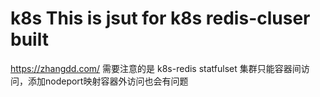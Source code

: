 # k8s  This is jsut for k8s redis-cluser built
https://zhangdd.com/
需要注意的是 k8s-redis statfulset 集群只能容器间访问，添加nodeport映射容器外访问也会有问题
